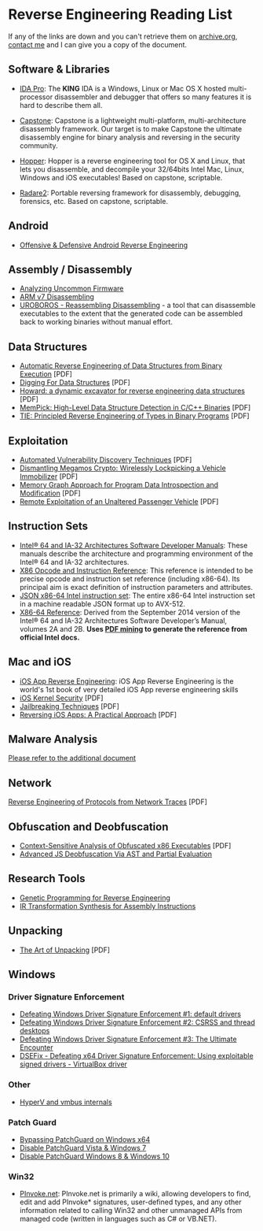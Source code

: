 # Reverse Engineering Reading List
If any of the links are down and you can't retrieve them on [archive.org](http://archive.org), [contact me](http://one.thawt.io/contact/) and I can give you a copy of the document.

## Software & Libraries
* [IDA Pro](https://www.hex-rays.com/products/ida/): The **KING** IDA is a Windows, Linux or Mac OS X hosted multi-processor disassembler and debugger that offers so many features it is hard to describe them all.

* [Capstone](http://www.capstone-engine.org/): Capstone is a lightweight multi-platform, multi-architecture disassembly framework. Our target is to make Capstone the ultimate disassembly engine for binary analysis and reversing in the security community.

* [Hopper](https://www.hopperapp.com/): Hopper is a reverse engineering tool for OS X and Linux, that lets you disassemble, and decompile your 32/64bits Intel Mac, Linux, Windows and iOS executables! Based on capstone, scriptable.

* [Radare2](http://www.radare.org/): Portable reversing framework for disassembly, debugging, forensics, etc. Based on capstone, scriptable.

## Android
* [Offensive & Defensive Android Reverse Engineering](https://github.com/rednaga/training/tree/master/DEFCON23)

## Assembly / Disassembly
* [Analyzing Uncommon Firmware](http://blog.ptsecurity.com/2015/07/best-reverser-write-up-analyzing.html)
* [ARM v7 Disassembling](https://drive.google.com/file/d/0B0l-Qo3D3sAoMEhkcFBFVzRiNEk/view)
* [UROBOROS - Reassembling Disassembling](https://www.usenix.org/conference/usenixsecurity15/technical-sessions/presentation/wang-shuai) -  a tool that can disassemble executables to the extent that the generated code can be assembled back to working binaries without manual effort.

## Data Structures
* [Automatic Reverse Engineering of Data Structures from Binary Execution](https://www.isoc.org/isoc/conferences/ndss/10/pdf/23.pdf) [PDF]
* [Digging For Data Structures](http://ben.ransford.org/srg/papers/cozzie--digging.pdf) [PDF]
* [Howard: a dynamic excavator for reverse engineering data structures](http://www.isoc.org/isoc/conferences/ndss/11/pdf/5_1.pdf) [PDF]
* [MemPick: High-Level Data Structure Detection in C/C++ Binaries](http://www.cs.vu.nl/~herbertb/papers/mempick_wcre13.pdf) [PDF]
* [TIE: Principled Reverse Engineering of Types in Binary Programs](https://reverse.put.as/wp-content/uploads/2011/06/D1T2-Mark-Dowd-Tarjei-Mandt-iOS6-Security.pdf) [PDF]

## Exploitation
* [Automated Vulnerability Discovery Techniques](http://www.crisalis-project.eu/sites/crisalis-project.eu/files/crisalis_deliverable-D5.3.pdf) [PDF]
* [Dismantling Megamos Crypto: Wirelessly Lockpicking a Vehicle Immobilizer](https://www.usenix.org/sites/default/files/sec15_supplement.pdf) [PDF]
* [Memory Graph Approach for Program Data Introspection and Modification](http://software.imdea.org/~juanca/papers/sigpath_esorics14.pdf) [PDF]
* [Remote Exploitation of an Unaltered Passenger Vehicle](http://illmatics.com/Remote%20Car%20Hacking.pdf) [PDF]


## Instruction Sets
* [Intel® 64 and IA-32 Architectures Software Developer Manuals](http://www.intel.com/content/www/us/en/processors/architectures-software-developer-manuals.html): These manuals describe the architecture and programming environment of the Intel® 64 and IA-32 architectures.
* [X86 Opcode and Instruction Reference](http://ref.x86asm.net/): This reference is intended to be precise opcode and instruction set reference (including x86-64). Its principal aim is exact definition of instruction parameters and attributes.
* [JSON x86-64 Intel instruction set](https://github.com/astocko/json-x86-64): The entire x86-64 Intel instruction set in a machine readable JSON format up to AVX-512.
* [X86-64 Reference](http://www.felixcloutier.com/x86/): Derived from the September 2014 version of the Intel® 64 and IA-32 Architectures Software Developer’s Manual, volumes 2A and 2B. **Uses [PDF mining](https://github.com/zneak/x86doc) to generate the reference from official Intel docs.**

## Mac and iOS
* [iOS App Reverse Engineering](https://github.com/iosre/iOSAppReverseEngineering): iOS App Reverse Engineering is the world's 1st book of very detailed iOS App reverse engineering skills
* [iOS Kernel Security](https://reverse.put.as/wp-content/uploads/2011/06/D1T2-Mark-Dowd-Tarjei-Mandt-iOS6-Security.pdf) [PDF]
* [Jailbreaking Techniques](https://reverse.put.as/wp-content/uploads/2011/06/pod2g-jailbreak-techniques-wwjc-2012.pdf) [PDF]
* [Reversing iOS Apps: A Practical Approach](https://s3.amazonaws.com/s3.synack.com/T2_reversingIOSApps.pdf) [PDF]

## Malware Analysis
[Please refer to the additional document](malwareanalysis.md)

## Network
[Reverse Engineering of Protocols from Network Traces](http://www.di.fc.ul.pt/~nuno/PAPERS/WCRE11.pdf) [PDF]

## Obfuscation and Deobfuscation
* [Context-Sensitive Analysis of Obfuscated x86 Executables](http://www.cacs.louisiana.edu/~arun/papers/2010-pepm-lakhotia.pdf) [PDF]
* [Advanced JS Deobfuscation Via AST and Partial Evaluation](http://blog.mindedsecurity.com/2015/10/advanced-js-deobfuscation-via-ast-and.html)

## Research Tools
* [Genetic Programming for Reverse Engineering](https://www.cs.virginia.edu/~weimer/p/weimer-wcre2013-re-preprint.pdf)
* [IR Transformation Synthesis for Assembly Instructions](https://speakerdeck.com/snf/ir-transformation-synthesis-for-assembly-instructions)

## Unpacking
* [The Art of Unpacking](https://www.blackhat.com/presentations/bh-usa-07/Yason/Whitepaper/bh-usa-07-yason-WP.pdf) [PDF]

## Windows
### Driver Signature Enforcement
* [Defeating Windows Driver Signature Enforcement #1: default drivers](http://j00ru.vexillium.org/?p=1169)
* [Defeating Windows Driver Signature Enforcement #2: CSRSS and thread desktops](http://j00ru.vexillium.org/?p=1393)
* [Defeating Windows Driver Signature Enforcement #3: The Ultimate Encounter](http://j00ru.vexillium.org/?p=1455)
* [DSEFix - Defeating x64 Driver Signature Enforcement: Using exploitable signed drivers - VirtualBox driver](http://www.kernelmode.info/forum/viewtopic.php?t=3322&f=11)


### Other
* [HyperV and vmbus internals](https://speakerdeck.com/snf/ir-transformation-synthesis-for-assembly-instructions)

### Patch Guard
* [Bypassing PatchGuard on Windows x64](http://www.uninformed.org/?v=3&a=3&t=txt)
* [Disable PatchGuard Vista & Windows 7](http://fyyre.ivory-tower.de/projects/bootloader.txt)
* [Disable PatchGuard Windows 8 & Windows 10](http://fyyre.ivory-tower.de/projects/bootloader_v2.txt)

### Win32
* [PInvoke.net](http://www.pinvoke.net/): PInvoke.net is primarily a wiki, allowing developers to find, edit and add PInvoke* signatures, user-defined types, and any other information related to calling Win32 and other unmanaged APIs from managed code (written in languages such as C# or VB.NET).
